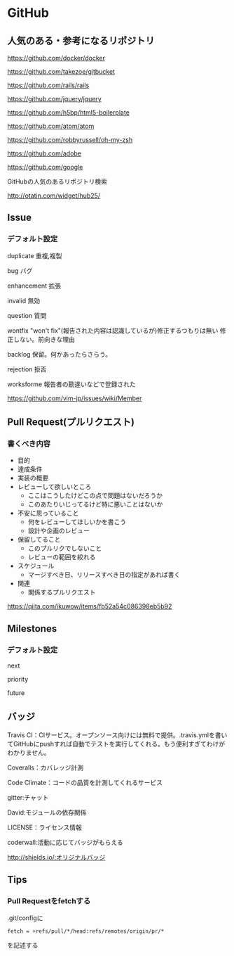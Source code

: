 # GitHub

## 人気のある・参考になるリポジトリ

https://github.com/docker/docker

https://github.com/takezoe/gitbucket

https://github.com/rails/rails

https://github.com/jquery/jquery

https://github.com/h5bp/html5-boilerplate

https://github.com/atom/atom

https://github.com/robbyrussell/oh-my-zsh

https://github.com/adobe

https://github.com/google


GitHubの人気のあるリポジトリ検索

http://otatin.com/widget/hub25/


## Issue

### デフォルト設定

duplicate 重複,複製

bug バグ

enhancement 拡張

invalid 無効

question 質問

wontfix "won't fix"(報告された内容は認識しているが)修正するつもりは無い 修正しない。前向きな理由

backlog 保留。何かあったらさらう。

rejection 拒否

worksforme 報告者の勘違いなどで登録された


https://github.com/vim-jp/issues/wiki/Member

## Pull Request(プルリクエスト)

### 書くべき内容

- 目的
- 達成条件
- 実装の概要
- レビューして欲しいところ
    - ここはこうしたけどこの点で問題はないだろうか
    - このあたりいじってるけど特に悪いことはないか
 - 不安に思っていること
    - 何をレビューしてほしいかを書こう
    - 設計や企画のレビュー
- 保留してること
    - このプルリクでしないこと
    - レビューの範囲を絞れる
- スケジュール
    - マージすべき日、リリースすべき日の指定があれば書く
- 関連
    - 関係するプルリクエスト

https://qiita.com/ikuwow/items/fb52a54c086398eb5b92


## Milestones

### デフォルト設定

next

priority

future


## バッジ

Travis CI：CIサービス。オープンソース向けには無料で提供。.travis.ymlを書いてGitHubにpushすれば自動でテストを実行してくれる。もう便利すぎてわけがわかりません。

Coveralls：カバレッジ計測

Code Climate：コードの品質を計測してくれるサービス

gitter:チャット

David:モジュールの依存関係

LICENSE：ライセンス情報

coderwall:活動に応じてバッジがもらえる

http://shields.io/:オリジナルバッジ


## Tips

### Pull Requestをfetchする

.git/configに

`fetch = +refs/pull/*/head:refs/remotes/origin/pr/*`

を記述する

